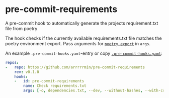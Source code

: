 # pre-commit-requirements
A pre-commit hook to automatically generate the projects requirement.txt file from poetry

The hook checks if the currently available requirements.txt file matches the poetry environment export.
Pass arguments for [`poetry export`](https://python-poetry.org/docs/cli/#export) in `args`.

An example `.pre-commit-hooks.yaml`-entry or copy [`.pre-commit-hooks.yaml`](./.pre-commit-hooks.yaml):

````yaml
repos:
-   repo: https://github.com/arrrrrmin/pre-commit-requirements
    rev: v0.1.0
    hooks:
    -   id: pre-commit-requirements
        name: Check requirements.txt
        args: [-o, dependencies.txt, --dev, --without-hashes, --with-credentials]
````
